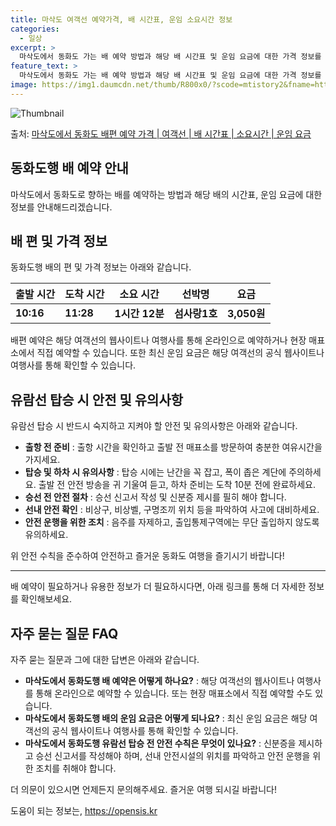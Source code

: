 ```yaml
---
title: 마삭도 여객선 예약가격, 배 시간표, 운임 소요시간 정보
categories:
  - 일상
excerpt: >
  마삭도에서 동화도 가는 배 예약 방법과 해당 배 시간표 및 운임 요금에 대한 가격 정보를 안내 드리겠습니다. 안전하고 재밋는 동화도행 여행을 위해 아래 정보 참고하시기 바랍니다. 동화도행 배편 예약하기 👈 클릭마삭도에서 동화도행 배 시간표출발 시간도착 시간소요 시간선박명요금10:1611:281시간 12분섬사랑1호3,050원동화도행 배편 예약하기 👈 클릭마삭도에서 동화도행 여객선 탑승 시 이용수칙배를 탑승하기 전 반드시 숙지해야 할 주요 사항들을 소개합니다. 1. 출항 전 준비 배 출항 시간을 확인하고, 혼잡을 피하기 위해 출항 전 매표소를 방문하여 충분한 여유시간을 가집니다. 2. 탑승 및 하차 시 유의사항 - 탑승 시 선착장에 도착해 차와 사람들이 내리고 나서 탑승합니다. 계단 이용 시에는 난간을 꼭 ..
feature_text: >
  마삭도에서 동화도 가는 배 예약 방법과 해당 배 시간표 및 운임 요금에 대한 가격 정보를 안내 드리겠습니다. 안전하고 재밋는 동화도행 여행을 위해 아래 정보 참고하시기 바랍니다. 동화도행 배편 예약하기 👈 클릭마삭도에서 동화도행 배 시간표출발 시간도착 시간소요 시간선박명요금10:1611:281시간 12분섬사랑1호3,050원동화도행 배편 예약하기 👈 클릭마삭도에서 동화도행 여객선 탑승 시 이용수칙배를 탑승하기 전 반드시 숙지해야 할 주요 사항들을 소개합니다. 1. 출항 전 준비 배 출항 시간을 확인하고, 혼잡을 피하기 위해 출항 전 매표소를 방문하여 충분한 여유시간을 가집니다. 2. 탑승 및 하차 시 유의사항 - 탑승 시 선착장에 도착해 차와 사람들이 내리고 나서 탑승합니다. 계단 이용 시에는 난간을 꼭 ..
image: https://img1.daumcdn.net/thumb/R800x0/?scode=mtistory2&fname=https%3A%2F%2Fblog.kakaocdn.net%2Fdn%2FbZIZ9m%2FbtsHCpDRfu2%2F7an9k7PbiyZtGJmqK5bb01%2Fimg.webp
---
```


![Thumbnail](https://img1.daumcdn.net/thumb/R800x0/?scode=mtistory2&fname=https%3A%2F%2Fblog.kakaocdn.net%2Fdn%2FbZIZ9m%2FbtsHCpDRfu2%2F7an9k7PbiyZtGJmqK5bb01%2Fimg.webp)

<p>출처: <a href="https://opensis.kr/entry/%EB%A7%88%EC%82%AD%EB%8F%84%EC%97%90%EC%84%9C-%EB%8F%99%ED%99%94%EB%8F%84-%EB%B0%B0%ED%8E%B8-%EC%98%88%EC%95%BD-%EA%B0%80%EA%B2%A9-%EC%97%AC%EA%B0%9D%EC%84%A0-%EB%B0%B0-%EC%8B%9C%EA%B0%84%ED%91%9C-%EC%86%8C%EC%9A%94%EC%8B%9C%EA%B0%84-%EC%9A%B4%EC%9E%84-%EC%9A%94%EA%B8%88" rel="dofollow">마삭도에서 동화도 배편 예약 가격 | 여객선 | 배 시간표 | 소요시간 | 운임 요금</a> </p>

## 동화도행 배 예약 안내

마삭도에서 동화도로 향하는 배를 예약하는 방법과 해당 배의 시간표, 운임 요금에 대한 정보를 안내해드리겠습니다.

## 배 편 및 가격 정보

동화도행 배의 편 및 가격 정보는 아래와 같습니다.

출발 시간 | 도착 시간 | 소요 시간 | 선박명 | 요금  
---|---|---|---|---  
**10:16** | **11:28** | **1시간 12분** | **섬사랑1호** | **3,050원**  
  
배편 예약은 해당 여객선의 웹사이트나 여행사를 통해 온라인으로 예약하거나 현장 매표소에서 직접 예약할 수 있습니다. 또한 최신 운임 요금은
해당 여객선의 공식 웹사이트나 여행사를 통해 확인할 수 있습니다.

## 유람선 탑승 시 안전 및 유의사항

유람선 탑승 시 반드시 숙지하고 지켜야 할 안전 및 유의사항은 아래와 같습니다.

  * **출항 전 준비** : 출항 시간을 확인하고 출발 전 매표소를 방문하여 충분한 여유시간을 가지세요.
  * **탑승 및 하차 시 유의사항** : 탑승 시에는 난간을 꼭 잡고, 폭이 좁은 계단에 주의하세요. 출발 전 안전 방송을 귀 기울여 듣고, 하차 준비는 도착 10분 전에 완료하세요.
  * **승선 전 안전 절차** : 승선 신고서 작성 및 신분증 제시를 필히 해야 합니다.
  * **선내 안전 확인** : 비상구, 비상벨, 구명조끼 위치 등을 파악하여 사고에 대비하세요.
  * **안전 운행을 위한 조치** : 음주를 자제하고, 출입통제구역에는 무단 출입하지 않도록 유의하세요.

위 안전 수칙을 준수하여 안전하고 즐거운 동화도 여행을 즐기시기 바랍니다!



* * *

배 예약이 필요하거나 유용한 정보가 더 필요하시다면, 아래 링크를 통해 더 자세한 정보를 확인해보세요.



## 자주 묻는 질문 FAQ

자주 묻는 질문과 그에 대한 답변은 아래와 같습니다.

  * **마삭도에서 동화도행 배 예약은 어떻게 하나요?** : 해당 여객선의 웹사이트나 여행사를 통해 온라인으로 예약할 수 있습니다. 또는 현장 매표소에서 직접 예약할 수도 있습니다.
  * **마삭도에서 동화도행 배의 운임 요금은 어떻게 되나요?** : 최신 운임 요금은 해당 여객선의 공식 웹사이트나 여행사를 통해 확인할 수 있습니다.
  * **마삭도에서 동화도행 유람선 탑승 전 안전 수칙은 무엇이 있나요?** : 신분증을 제시하고 승선 신고서를 작성해야 하며, 선내 안전시설의 위치를 파악하고 안전 운행을 위한 조치를 취해야 합니다.

더 의문이 있으시면 언제든지 문의해주세요. 즐거운 여행 되시길 바랍니다!

 

도움이 되는 정보는, <a href="https://opensis.kr" rel="dofollow">https://opensis.kr</a>



